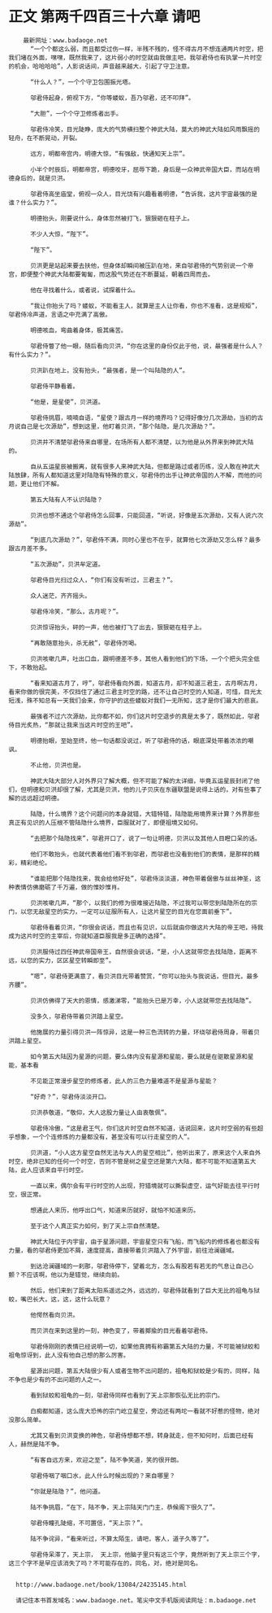 # 正文 第两千四百三十六章 请吧
        最新网址：www.badaoge.net
          “一个个都这么弱，而且都受过伤一样，半残不残的，怪不得古月不想连通两片时空，把我们堵在外面，嘿嘿，既然我来了，这片弱小的时空就由我做主吧，我邬君侍也有执掌一片时空的机会，哈哈哈哈”，人影说话间，声音越来越大，引起了守卫注意。
      
          “什么人？”，一个个守卫包围振光塔。
      
          邬君侍起身，俯视下方，“你等蝼蚁，吾乃邬君，还不叩拜”。
      
          “大胆”，一个个守卫修炼者出手。
      
          邬君侍冷笑，目光陡睁，庞大的气势横扫整个神武大陆，莫大的神武大陆如风雨飘摇的轻舟，在不断晃动，开裂。
      
          远方，明都帝宫内，明德大惊，“有强敌，快通知天上宗”。
      
          小半个时辰后，明都帝宫，明德咬牙，屈辱下跪，身后是一众神武帝国大臣，而站在明德身后的，就是贝洪。
      
          邬君侍高坐庙堂，俯视一众人，目光饶有兴趣看着明德，“告诉我，这片宇宙最强的是谁？什么实力？”。
      
          明德抬头，刚要说什么，身体忽然被打飞，狠狠砸在柱子上。
      
          不少人大惊，“陛下”。
      
          “陛下”。
      
          贝洪更是站起来要去扶他，但身体却瞬间被压趴在地，来自邬君侍的气势别说一个帝宫，即便整个神武大陆都要匍匐，而这股气势还在不断蔓延，朝着四周而去。
      
          他在寻找着什么，或者说，试探着什么。
      
          “我让你抬头了吗？蝼蚁，不能看主人，就算是主人让你看，你也不准看，这是规矩”，邬君侍冷声道，言语之中充满了高傲。
      
          明德咳血，弯曲着身体，极其痛苦。
      
          邬君侍瞥了他一眼，随后看向贝洪，“你在这里的身份仅此于他，说，最强者是什么人？有什么实力？”。
      
          贝洪趴在地上，没有抬头，“最强者，是一个叫陆隐的人”。
      
          邬君侍平静看着。
      
          “他是，是星使”，贝洪道。
      
          邬君侍挑眉，喃喃自语，“星使？跟古月一样的境界吗？记得好像分几次源劫，当初的古月说自己是七次源劫”，想到这里，他盯着贝洪，“那个陆隐，是几次源劫？”。
      
          贝洪并不清楚邬君侍来自哪里，在场所有人都不清楚，以为他是从外界来到神武大陆的。
      
          自从五运星辰被搬离，就有很多人来神武大陆，但都是路过或者历练，没人敢在神武大陆放肆，所有人都知道这里对陆隐有特殊的意义，邬君侍的出手让神武帝国的人不解，而他的问题，更让他们不解。
      
          第五大陆有人不认识陆隐？
      
          贝洪也想不通这个邬君侍怎么回事，只能回道，“听说，好像是五次源劫，又有人说六次源劫”。
      
          “到底几次源劫？”，邬君侍不满，同时心里也不在乎，就算他七次源劫又怎么样？最多跟古月差不多。
      
          “五次源劫”，贝洪牟定道。
      
          邬君侍目光扫过众人，“你们有没有听过，三君主？”。
      
          众人迷茫，齐齐摇头。
      
          邬君侍冷笑，“那么，古月呢？”。
      
          贝洪惊讶抬头，砰的一声，他也被打飞了出去，狠狠砸在柱子上。
      
          “再敢随意抬头，杀无赦”，邬君侍厉喝。
      
          贝洪咳嗽几声，吐出口血，跟明德差不多，其他人看到他们的下场，一个个把头完全低下，不敢抬起。
      
          “看来知道古月了，哼”，邬君侍看向外面，知道古月，却不知道三君主，古月啊古月，看来你做的很完美，不仅挡住了通过三君主时空的路，还不让自己时空的人知道，可惜，目光太短浅，殊不知总有一天我们会来，你守护的这些蝼蚁对我们一无所知，这才是你们最大的悲哀。
      
          最强者不过六次源劫，比你都不如，你们这片时空退步的真是太多了，既然如此，邬君侍目光炙热，“那就让我来当这片时空的王吧”。
      
          明德抬眼，至始至终，他一句话都没说过，听了邬君侍的话，眼底深处带着浓浓的嘲讽。
      
          不止他，贝洪也是。
      
          神武大陆大部分人对外界只了解大概，但不可能了解的太详细，毕竟五运星辰封闭了他们，但明德和贝洪却很了解，尤其是贝洪，他的儿子贝庆在东疆联盟是说得上话的，对有些事了解的远远超过明德。
      
          陆隐，什么境界？这个问题问的本身就错，大错特错，陆隐能用境界来计算？外界那些真正有见识的人压根不管陆隐什么境界，臣服就对了，即便祖境又如何。
      
          “去把那个陆隐找来”，邬君开口了，说了一句让明德，贝洪以及其他人目瞪口呆的话。
      
          他们不敢抬头，也就代表着他们看不到邬君，而邬君也没看到他们的表情，是那样的精彩，精彩绝伦。
      
          “谁能把那个陆隐找来，我会给他好处”，邬君侍淡淡道，神色带着倨傲与丝丝神圣，这种表情仿佛磨砺了千万遍，做的惟妙惟肖。
      
          贝洪咳嗽几声，“那个，以我们的修为很难接近陆隐，不过我可以带您到陆隐所在的宗门，以您无敌星空的实力，一定可以征服所有人，让这片星空的目光在您面前垂下”。
      
          邬君侍看着贝洪，“你很会说话，而且也有见识，以后就由你做这片大陆的帝王吧，待我成为这片时空的主宰后，你就知道臣服我是多正确的选择”。
      
          贝洪服侍过四任神武帝国帝王，自然很会说话，“是，小人这就带您去找陆隐，距离不远，以您的实力，区区星空转瞬即至”。
      
          “嗯”，邬君侍更满意了，看贝洪目光带着赞赏，“你可以抬头与我说话，但目光，最多齐腰”。
      
          贝洪仿佛得了天大的恩情，感激涕零，“能抬头已是万幸，小人这就带您去找陆隐”。
      
          没多久，邬君侍带着贝洪踏上星空。
      
          他施展的力量引得贝洪一阵惊异，这是一种三色流转的力量，环绕邬君侍周身，带着贝洪踏上星空。
      
          如今第五大陆因为星源的问题，要么体内没有星源和星能，要么就是在驱散星源和星能，基本看
      
          不见能正常漫步星空的修炼者，此人的三色力量难道不是星源与星能？
      
          “好奇？”，邬君侍淡淡开口。
      
          贝洪恭敬道，“敬仰，大人这股力量让人由衷敬佩”。
      
          邬君侍冷傲，“这是君王气，你们这片时空自然不知道，话说回来，这片时空弱的有些超乎想象，一个个连修炼的力量都没有，甚至没有可以行走星空的人”。
      
          贝洪道，“小人这方星空自然无法与大人的星空相比”，他听出来了，原来这个人来自外时空，绝非已知的任何一个时空，否则不管是树之星空还是第六大陆，都不可能不知道第五大陆，此人应该来自平行时空。
      
          一直以来，偶尔会有平行时空的人出现，狩猎境就可以撕裂虚空，运气好能去往平行时空，很正常。
      
          想通此人来历，他呼出口气，知道来历就好，就怕不知道来历。
      
          至于这个人真正实力如何，到了天上宗自然清楚。
      
          神武大陆位于内宇宙，由于星源问题，宇宙星空只有飞船，而飞船内的修炼者也都没有力量，看的邬君侍更加不屑，速度提高，直接带着贝洪踏入了外宇宙，前往沧澜疆域。
      
          到达沧澜疆域的一刹那，邬君侍停下，望着北方，怎么有股若有若无的气息让自己心颤？不应该啊，他以为是错觉，继续向前。
      
          然后，他们来到了距离太阳系遥远之外，远远的，邬君侍就看到了巨大无比的祖龟与狱蛟，嘴巴长大，这，这，这什么玩意？
      
          他愕然看向贝洪。
      
          而贝洪在来到这里的一刻，神色变了，带着揶揄的目光看着邬君侍。
      
          邬君侍刚刚的表情已经说明一切，如果他真拥有称霸第五大陆的力量，不可能被狱蛟和祖龟惊讶到，此人没有他自己想的那么厉害。
      
          星源出问题，第五大陆很少有人或者生物不出问题的，祖龟和狱蛟是少有的，同样，陆不争也是少有的不出问题的人之一。
      
          看到狱蛟和祖龟的一刻，邬君侍同样也看到了天上宗那恢弘无比的宗门。
      
          白痴都知道，这么庞大恐怖的宗门屹立星空，旁边还有两坨一看就不好惹的怪物，绝对没那么简单。
      
          尤其又看到贝洪变换的神色，邬君侍想都不想，转身就走，但不知何时，后面已经有人，赫然是陆不争。
      
          “有客自远方来，欢迎之至”，陆不争笑道，笑的很开朗。
      
          邬君侍咽了咽口水，此人什么时候出现的？来自哪里？
      
          “你就是陆隐？”，他问道。
      
          陆不争挑眉，“在下，陆不争，天上宗陆天门门主，恭候阁下很久了”。
      
          邬君侍瞳孔陡缩，不可置信，“天上宗？”。
      
          陆不争诧异，“看来听过，不算太陌生，请吧，客人，道子久等了”。
      
          邬君侍呆滞了，天上宗， 天上宗，他脑子里只有这三个字，竟然听到了天上宗三个字，这三个字不是早应该消失了吗？不可能存在的，同名，对，绝对是同名。
      
      
      http://www.badaoge.net/book/13084/24235145.html
      
      请记住本书首发域名：www.badaoge.net。笔尖中文手机版阅读网址：m.badaoge.net